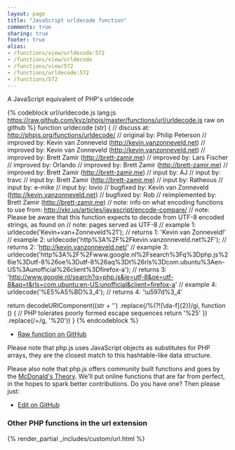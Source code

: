```yaml
---
layout: page
title: "JavaScript urldecode function"
comments: true
sharing: true
footer: true
alias:
- /functions/view/urldecode:572
- /functions/view/urldecode
- /functions/view/572
- /functions/urldecode:572
- /functions/572
---
```

<!-- Generated by Rakefile:build -->
A JavaScript equivalent of PHP's urldecode

{% codeblock url/urldecode.js lang:js https://raw.github.com/kvz/phpjs/master/functions/url/urldecode.js raw on github %}
function urldecode (str) {
  //       discuss at: http://phpjs.org/functions/urldecode/
  //      original by: Philip Peterson
  //      improved by: Kevin van Zonneveld (http://kevin.vanzonneveld.net)
  //      improved by: Kevin van Zonneveld (http://kevin.vanzonneveld.net)
  //      improved by: Brett Zamir (http://brett-zamir.me)
  //      improved by: Lars Fischer
  //      improved by: Orlando
  //      improved by: Brett Zamir (http://brett-zamir.me)
  //      improved by: Brett Zamir (http://brett-zamir.me)
  //         input by: AJ
  //         input by: travc
  //         input by: Brett Zamir (http://brett-zamir.me)
  //         input by: Ratheous
  //         input by: e-mike
  //         input by: lovio
  //      bugfixed by: Kevin van Zonneveld (http://kevin.vanzonneveld.net)
  //      bugfixed by: Rob
  // reimplemented by: Brett Zamir (http://brett-zamir.me)
  //             note: info on what encoding functions to use from: http://xkr.us/articles/javascript/encode-compare/
  //             note: Please be aware that this function expects to decode from UTF-8 encoded strings, as found on
  //             note: pages served as UTF-8
  //        example 1: urldecode('Kevin+van+Zonneveld%21');
  //        returns 1: 'Kevin van Zonneveld!'
  //        example 2: urldecode('http%3A%2F%2Fkevin.vanzonneveld.net%2F');
  //        returns 2: 'http://kevin.vanzonneveld.net/'
  //        example 3: urldecode('http%3A%2F%2Fwww.google.nl%2Fsearch%3Fq%3Dphp.js%26ie%3Dutf-8%26oe%3Dutf-8%26aq%3Dt%26rls%3Dcom.ubuntu%3Aen-US%3Aunofficial%26client%3Dfirefox-a');
  //        returns 3: 'http://www.google.nl/search?q=php.js&ie=utf-8&oe=utf-8&aq=t&rls=com.ubuntu:en-US:unofficial&client=firefox-a'
  //        example 4: urldecode('%E5%A5%BD%3_4');
  //        returns 4: '\u597d%3_4'

  return decodeURIComponent((str + '')
    .replace(/%(?![\da-f]{2})/gi, function () {
      // PHP tolerates poorly formed escape sequences
      return '%25'
    })
    .replace(/\+/g, '%20'))
}
{% endcodeblock %}

 - [Raw function on GitHub](https://github.com/kvz/phpjs/blob/master/functions/url/urldecode.js)

Please note that php.js uses JavaScript objects as substitutes for PHP arrays, they are 
the closest match to this hashtable-like data structure. 

Please also note that php.js offers community built functions and goes by the 
[McDonald's Theory](https://medium.com/what-i-learned-building/9216e1c9da7d). We'll put online 
functions that are far from perfect, in the hopes to spark better contributions. 
Do you have one? Then please just: 

 - [Edit on GitHub](https://github.com/kvz/phpjs/edit/master/functions/url/urldecode.js)


### Other PHP functions in the url extension
{% render_partial _includes/custom/url.html %}
